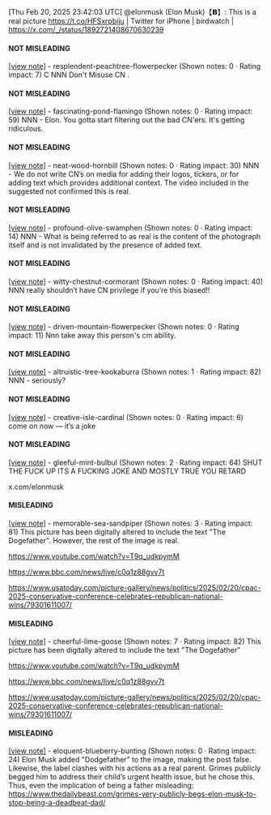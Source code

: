 [Thu Feb 20, 2025 23:42:03 UTC] @elonmusk (Elon Musk)【𝗕】: This is a real picture https://t.co/HFSxrpbiju | Twitter for iPhone | birdwatch | https://x.com/_/status/1892721408670630239

#### NOT MISLEADING

[[view note]](https://x.com/i/birdwatch/n/1892882430312534464) - resplendent-peachtree-flowerpecker (Shown notes: 0 · Rating impact: 7)
C NNN Don't Misuse CN .

#### NOT MISLEADING

[[view note]](https://x.com/i/birdwatch/n/1892842384951484662) - fascinating-pond-flamingo (Shown notes: 0 · Rating impact: 59)
NNN - Elon.  You gotta start filtering out the bad CN'ers.  It's getting ridiculous.

#### NOT MISLEADING

[[view note]](https://x.com/i/birdwatch/n/1892790809864654928) - neat-wood-hornbill (Shown notes: 0 · Rating impact: 30)
NNN - We do not write CN’s on media for adding their logos, tickers, or for adding text which provides additional context.  The video included in the suggested not confirmed this is real.

#### NOT MISLEADING

[[view note]](https://x.com/i/birdwatch/n/1892759534793609639) - profound-olive-swamphen (Shown notes: 0 · Rating impact: 14)
NNN - What is being referred to as real is the content of the photograph itself and is not invalidated by the presence of added text.

#### NOT MISLEADING

[[view note]](https://x.com/i/birdwatch/n/1892740024338395170) - witty-chestnut-cormorant (Shown notes: 0 · Rating impact: 40)
NNN really shouldn’t have CN privilege if you’re this biased!! 

#### NOT MISLEADING

[[view note]](https://x.com/i/birdwatch/n/1892727405741277563) - driven-mountain-flowerpecker (Shown notes: 0 · Rating impact: 11)
Nnn take away this person's cm ability.

#### NOT MISLEADING

[[view note]](https://x.com/i/birdwatch/n/1892727181224137046) - altruistic-tree-kookaburra (Shown notes: 1 · Rating impact: 82)
NNN - seriously?

#### NOT MISLEADING

[[view note]](https://x.com/i/birdwatch/n/1892726844862169270) - creative-isle-cardinal (Shown notes: 0 · Rating impact: 6)
come on now — it’s a joke

#### NOT MISLEADING

[[view note]](https://x.com/i/birdwatch/n/1892727791587602794) - gleeful-mint-bulbul (Shown notes: 2 · Rating impact: 64)
SHUT THE FUCK UP ITS A FUCKING JOKE AND MOSTLY TRUE YOU RETARD

x.com/elonmusk

#### MISLEADING

[[view note]](https://x.com/i/birdwatch/n/1892750977658204495) - memorable-sea-sandpiper (Shown notes: 3 · Rating impact: 81)
This picture has been digitally altered to include the text "The Dogefather". However, the rest of the image is real. 

https://www.youtube.com/watch?v=T9q_udkpymM

https://www.bbc.com/news/live/c0q1z88gvv7t

https://www.usatoday.com/picture-gallery/news/politics/2025/02/20/cpac-2025-conservative-conference-celebrates-republican-national-wins/79301611007/

#### MISLEADING

[[view note]](https://x.com/i/birdwatch/n/1892724986869055662) - cheerful-lime-goose (Shown notes: 7 · Rating impact: 82)
This picture has been digitally altered to include the text "The Dogefather"

https://www.youtube.com/watch?v=T9q_udkpymM

https://www.bbc.com/news/live/c0q1z88gvv7t

https://www.usatoday.com/picture-gallery/news/politics/2025/02/20/cpac-2025-conservative-conference-celebrates-republican-national-wins/79301611007/

#### MISLEADING

[[view note]](https://x.com/i/birdwatch/n/1892744155228496302) - eloquent-blueberry-bunting (Shown notes: 0 · Rating impact: 24)
Elon Musk added "Dodgefather" to the image, making the post false. Likewise, the label clashes with his actions as a real parent. Grimes publicly begged him to address their child’s urgent health issue, but he chose this. Thus, even the implication of being a father misleading:
https://www.thedailybeast.com/grimes-very-publicly-begs-elon-musk-to-stop-being-a-deadbeat-dad/
